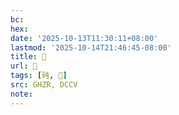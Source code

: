 ```yaml
---
bc:
hex:
date: '2025-10-13T11:30:11+08:00'
lastmod: '2025-10-14T21:46:45-08:00'
title: 󰤳
url: 󰤳
tags: [砘, 𥑯]
src: GHZR, DCCV
note:
---
```

